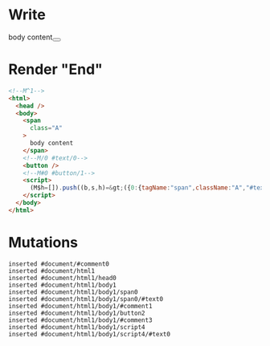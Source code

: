 # Write
  <!M^1><span class=A>body content</span><!M/0 #text/0><button></button><!M#0 #button/1><script>(M$h=[]).push((b,s,h)=>({0:{tagName:"span",className:"A","#text/0!":h={},"#text/0(":"span"},1:h}),[0,"packages/translator/src/__tests__/fixtures/dynamic-native-dynamic-tag/template.marko_0_tagName",])</script>


# Render "End"
```html
<!--M^1-->
<html>
  <head />
  <body>
    <span
      class="A"
    >
      body content
    </span>
    <!--M/0 #text/0-->
    <button />
    <!--M#0 #button/1-->
    <script>
      (M$h=[]).push((b,s,h)=&gt;({0:{tagName:"span",className:"A","#text/0!":h={},"#text/0(":"span"},1:h}),[0,"packages/translator/src/__tests__/fixtures/dynamic-native-dynamic-tag/template.marko_0_tagName",])
    </script>
  </body>
</html>
```

# Mutations
```
inserted #document/#comment0
inserted #document/html1
inserted #document/html1/head0
inserted #document/html1/body1
inserted #document/html1/body1/span0
inserted #document/html1/body1/span0/#text0
inserted #document/html1/body1/#comment1
inserted #document/html1/body1/button2
inserted #document/html1/body1/#comment3
inserted #document/html1/body1/script4
inserted #document/html1/body1/script4/#text0
```